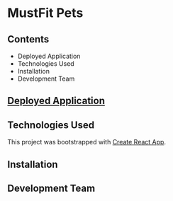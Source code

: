 # MustFit Pets

## Contents
- Deployed Application
- Technologies Used
- Installation
- Development Team

## [Deployed Application](https://quiet-refuge-60774.herokuapp.com/)

## Technologies Used

This project was bootstrapped with [Create React App](https://github.com/facebook/create-react-app).

## Installation

## Development Team
